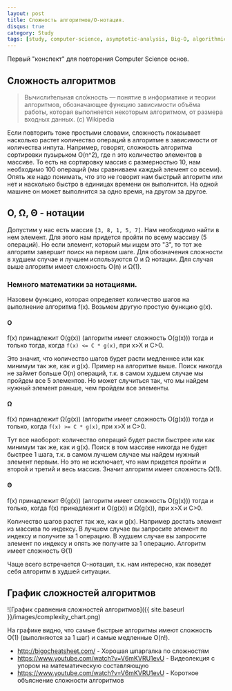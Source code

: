 ```yaml
---
layout: post
title: Сложность алгоритмов/O-нотация.
disqus: true
category: Study
tags: [study, computer-science, asymptotic-analysis, Big-O, algorithmic-complexity]
---
```


Первый "конспект" для повторения Computer Science основ.

## Сложность алгоритмов

> Вычисли́тельная сло́жность — понятие в информатике и теории алгоритмов, обозначающее функцию зависимости объёма работы, которая выполняется некоторым алгоритмом, от размера входных данных. (c) Wikipedia

Если повторить тоже простыми словами, сложность показывает насколько растет количество операций в алгоритме в зависимости от количества инпута. Например, говорят, сложность алгоритма сортировки пузырьком O(n^2), где n это количество элементов в массиве. То есть на сортировку массив с размерностью 10, нам необходимо 100 операций (мы сравниваем каждый элемент со всеми). Опять же надо понимать, что это не говорит нам быстрый алгоритм или нет и насколько быстро в единицах времени он выполнится. На одной машине он может выполнится за одно время, на другом за другое. 

## O, Ω, Θ - нотации

Допустим у нас есть массив  ```[3, 8, 1, 5, 7]```. 
Нам необходимо найти в нем элемент. Для этого нам придется пройти по всему массиву (5 операций). Но если элемент, который мы ищем это "3", то тот же алгоритм завершит поиск на первом шаге. Для обозначения сложности в худшем случае и лучшем используются O и Ω нотации. Для случая выше алгоритм имеет сложность O(n) и Ω(1).

### Немного математики за нотациями. 

Назовем функцию, которая определяет количество шагов на выполнение алгоритма f(x).
Возьмем другую простую функцию g(x).

#### O

f(x) принадлежит O(g(x)) (алгоритм имеет сложность O(g(x))) тогда и только тогда, когда ```f(x) <= C * g(x)```, при x>X и C>0.

Это значит, что количество шагов будет расти медленнее или как минимум так же, как и g(x). Пример на алгоритме выше. Поиск никогда не займет больше O(n) операций, т.к. в самом худшем случае мы пройдем все 5 элементов. Но может случиться так, что мы найдем нужный элемент раньше, чем пройдем все элементы.

#### Ω

f(x) принадлежит Ω(g(x)) (алгоритм имеет сложность O(g(x))) тогда и только, когда ```f(x) >= C * g(x)```, при x>X и C>0.

Тут все наоборот: количество операций будет расти быстрее или как минимум так же, как и g(x). Поиск в том массиве никогда не будет быстрее 1 шага, т.к. в самом лучшем случае мы найдем нужный элемент первым. Но это не исключает, что нам придется пройти и второй и третий и весь массив. Значит алгоритм имеет сложность Ω(1).

#### Θ

f(x) принадлежит Θ(g(x)) (алгоритм имеет сложность O(g(x))) тогда и только, когда f(x) принадлежит и O(g(x)) и Ω(g(x)), при x>X и C>0.

Количество шагов растет так же, как и g(x). Например достать элемент из массива по индексу. В лучшем случае вы запросите элемент по индексу и получите за 1 операцию. В худшем случае вы запросите элемент по индексу и опять же получите за 1 операцию. Алгоритм имеет сложность Θ(1)

Чаще всего встречается O-нотация, т.к. нам интересно, как поведет себя алгоритм в худшей ситуации.

## График сложностей алгоритмов

![График сравнения сложностей алгоритмов]({{ site.baseurl }}/images/complexity_chart.png)

На графике видно, что самые быстрые алгоритмы имеют сложность O(1) (выполняются за 1 шаг) и самые медленные O(n!).

* http://bigocheatsheet.com/ - Хорошая шпаргалка по сложностям
* https://www.youtube.com/watch?v=V6mKVRU1evU - Видеолекция с упором на математическую составляющую
* https://www.youtube.com/watch?v=V6mKVRU1evU - Короткое объяснение сложности алгоритмов

